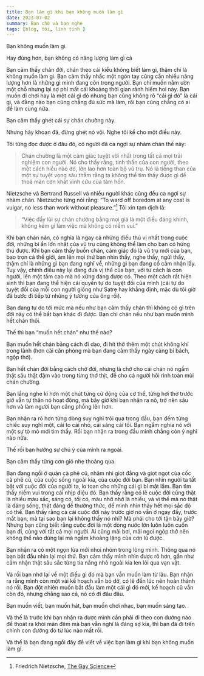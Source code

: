 ```yaml
---
title: Bạn làm gì khi bạn không muốn làm gì
date: 2023-07-02
summary: Bạn chờ và bạn nghe
tags: [blog, tôi, linh tinh ]
---
```

Bạn không muốn làm gì.

Hay đúng hơn, bạn không có năng lượng làm gì cả

Bạn cảm thấy chán đời, chán theo cái kiểu không biết làm gì, thậm chí là không muốn làm gì. Bạn cảm thấy nhấc một ngón tay cũng cần nhiều năng lượng hơn là những gì mình đang còn trong người. Bạn chỉ muốn nằm ườn một chỗ nhưng lại sợ phí mất cái khoảng thời gian rảnh hiếm hoi này. Bạn muốn đi chơi hay là một cái gì đó nhưng bạn cũng không rõ “cái gì đó” là cái gì, và đằng nào bạn cũng chẳng đủ sức mà làm, rồi bạn cũng chẳng có ai để làm cùng nữa.

Bạn cảm thấy ghét cái sự chán chường này.

Nhưng hãy khoan đã, đừng ghét nó vội. Nghe tôi kể cho một điều này.

Tôi từng đọc được ở đâu đó, có người đã ca ngợi sự nhàm chán thế này:
> Chán chường là một cảm giác tuyệt vời nhất trong tất cả mọi trải nghiệm con người. Nó cho thấy rằng, tinh thần của con người, theo một cách hiểu nào đó, lớn lao hơn toàn bộ vũ trụ. Nó là tiếng than của một sự tuyệt vọng sâu thẳm rằng ta không thể tìm thấy được gì để thoả mãn cơn khát vĩnh cửu của tâm hồn.

Nietzsche và Bertrand Russell và nhiều người khác cũng đều ca ngợi sự nhàm chán. Nietzsche từng nói rằng: “To ward off boredom at any cost is vulgar, no less than work without pleasure.”[^1] Tôi xin tạm dịch là:
> “Việc đẩy lùi sự chán chường bằng mọi giá là một điều đáng khinh, không kém gì làm việc mà không có niềm vui.”

Khi bạn chán nản, có nghĩa là ngay cả những điều thú vị nhất trong cuộc đời, những bí ẩn lớn nhất của vũ trụ cũng không thể làm cho bạn có hứng thú được. Khi bạn cảm thấy buồn chán, cảm giác đó là vũ trụ mới của bạn, bao trọn cả thế giới, ám lên mọi thứ bạn nhìn thấy, nghe thấy, ngửi thấy, thậm chí là những gì bạn đang nghĩ về, những gì bạn đang cố cảm nhận lấy. Tuy vậy, chính điều này lại đang đưa vị thế của bạn, với tư cách là con người, lên một tầm cao mà nó xứng đáng được có. Theo một cách rất hiện sinh thì bạn đang thể hiện cái quyền tự do tuyệt đối của mình (cái tự do tuyệt đối của mỗi con người giống như Satre hay khẳng định, mặc dù tôi giờ đã bước đi tiếp từ những ý tưởng của ông rồi).

Bạn đang tự do tới mức mà nếu như bạn cảm thấy chán thì không có gì trên đời này có thể bắt bạn khác đi được. Bạn chỉ chán nếu như bạn muốn mình hết chán thôi.

Thế thì bạn “muốn hết chán” như thế nào?

Bạn muốn hết chán bằng cách đi dạo, đi hít thở thêm một chút không khí trong lành (hơn cái căn phòng mà bạn đang cảm thấy ngày càng bí bách, ngộp thở).

Bạn hết chán đời bằng cách chờ đời, nhưng là chờ cho cái chán nó ngấm thật sâu thật đậm vào trong từng thớ thịt, để cho cả người hôi rình toàn mùi chán chường.

Bạn lắng nghe kĩ hơn một chút từng cử động của cơ thể, từng hơi thở trước giờ vẫn tự thân nó hoạt động, mà bây giờ khi bạn nhận ra nó, trở nên sâu hơn và làm người bạn căng phồng lên hơn.

Bạn nhận ra rõ hơn từng dòng suy nghĩ trôi qua trong đầu, bạn đếm từng chiếc suy nghĩ một, cái to cái nhỏ, cái sáng cái tối. Bạn ngắm nghía nó với một sự tò mò mới tìm thấy. Rồi bạn nhận ra trong đầu mình chẳng còn ý nghĩ nào nữa.

Thế rồi bạn hướng sự chú ý của mình ra ngoài.

Bạn cảm thấy từng cơn gió nhẹ thoảng qua.

Bạn đang ngồi ở quán cà phê cũ, nhâm nhi giọt đắng và giọt ngọt của cốc cà phê cũ, của cuộc sống ngoài kia, của cuộc đời bạn. Bạn nhìn người ta tất bật với cuộc đời của người ta, lo toan cho những cái gì bí mật lắm. Bạn tìm thấy niềm vui trong cái nhịp điệu đó. Bạn thấy rằng có lẽ cuộc đời cũng thật là nhiều màu sắc, sáng có, tối có, màu nhờ nhờ là nhiều, và vì thế mà nó thật là đáng sống, thật đáng để thưởng thức, để mình nhìn thấy hết mọi sắc độ có thể. Bạn thấy rằng cả cái cuộc đời này trước giờ nó vẫn ở ngay đấy, trước mắt bạn, mà tại sao bạn lại không thấy nó nhỉ? Mà phải cho tới tận bây giờ? Nhưng bạn cũng biết rằng cuộc đời là một dòng nước lớn luôn luôn cuốn bạn đi, cùng với tất cả mọi người. Ai cũng mải bơi, mải ngoi ngóp thở nên không thể nào dừng lại mà ngắm khoảng lặng của cơn lũ được.

Bạn nhận ra có một ngọn lửa mới nhoi nhóm trong lòng mình. Thông qua nó bạn bắt đầu nhìn lại mọi thứ. Bạn cảm thấy mình nhìn được rõ hơn, gần như cảm nhận thật sâu sắc từng tia nắng nhỏ ngoài kia len lỏi qua vạn vật.

Và rồi bạn nhớ lại về một điều gì đó mà bạn vẫn muốn làm từ lâu. Bạn nhận ra rằng mình còn một vài kế hoạch vẫn bỏ dở, có lẽ đến lúc nên hoàn thành nó rồi. Bạn đột nhiên muốn bắt đầu làm một cái gì đó mới, kế hoạch cũ vẫn còn đó, nhưng chẳng sao cả, nó có đi đâu đâu.

Bạn muốn viết, bạn muốn hát, bạn muốn chơi nhạc, bạn muốn sáng tạo.

Và thế là trước khi bạn nhận ra được mình cần phải đi theo con đường nào để thoát ra khỏi màn đêm mà bạn vẫn nghĩ là đáng sợ kia, thì bạn đã đi trên chính con đường đó từ lúc nào mất rồi.

Và thế là bạn đang ngồi đây để viết về việc bạn làm gì khi bạn không muốn làm gì.

[^1]: Friedrich Nietzsche, [The Gay Science](https://www.goodreads.com/work/quotes/2382792-die-fr-hliche-wissenschaft)
